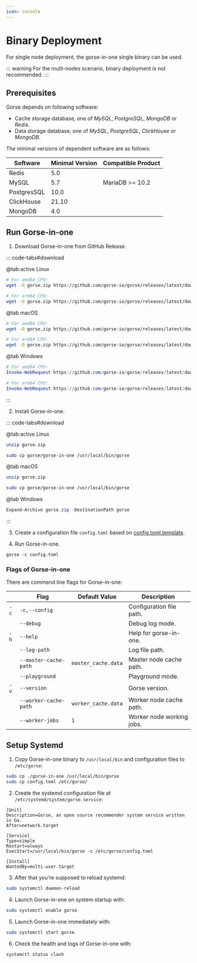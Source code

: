 ```yaml
---
icon: console
---
```


# Binary Deployment

For single node deployment, the gorse-in-one single binary can be used.

::: warning
For the multi-nodes scenario, binary deployment is not recommended.
:::

## Prerequisites

Gorse depends on following software:

- Cache storage database, one of _MySQL_, _PostgreSQL_, _MongoDB_ or _Redis_.
- Data storage database, one of _MySQL_, _PostgreSQL_, _ClickHouse_ or _MongoDB_.

The minimal versions of dependent software are as follows:

| Software    | Minimal Version | Compatible Product |
| ----------- | --------------- | ------------------ |
| Redis       | 5.0             |                    |
| MySQL       | 5.7             | MariaDB >= 10.2    |
| PostgresSQL | 10.0            |                    |
| ClickHouse  | 21.10           |                    |
| MongoDB     | 4.0             |                    |

## Run Gorse-in-one

1. Download Gorse-in-one from GitHub Release.

::: code-tabs#download

@tab:active Linux

```bash
# For amd64 CPU:
wget -O gorse.zip https://github.com/gorse-io/gorse/releases/latest/download/gorse_linux_amd64.zip

# For arm64 CPU:
wget -O gorse.zip https://github.com/gorse-io/gorse/releases/latest/download/gorse_linux_arm64.zip
```

@tab macOS

```bash
# For amd64 CPU:
wget -O gorse.zip https://github.com/gorse-io/gorse/releases/latest/download/gorse_darwin_amd64.zip

# For arm64 CPU:
wget -O gorse.zip https://github.com/gorse-io/gorse/releases/latest/download/gorse_darwin_arm64.zip
```

@tab Windows

```powershell
# For amd64 CPU:
Invoke-WebRequest https://github.com/gorse-io/gorse/releases/latest/download/gorse_darwin_amd64.zip -OutFile gorse.zip

# For arm64 CPU:
Invoke-WebRequest https://github.com/gorse-io/gorse/releases/latest/download/gorse_darwin_arm64.zip -OutFile gorse.zip
```

:::

2. Install Gorse-in-one.

::: code-tabs#download

@tab:active Linux

```bash
unzip gorse.zip

sudo cp gorse/gorse-in-one /usr/local/bin/gorse
```

@tab macOS

```bash
unzip gorse.zip

sudo cp gorse/gorse-in-one /usr/local/bin/gorse
```

@tab Windows

```powershell
Expand-Archive gorse.zip -DestinationPath gorse
```

:::

3. Create a configuration file `config.toml` based on [config.toml.template](https://github.com/gorse-io/gorse/blob/release-0.4/config/config.toml.template).

4. Run Gorse-in-one.

```
gorse -c config.toml
```

### Flags of Gorse-in-one

There are commend line flags for Gorse-in-one:

|      | Flag                  | Default Value       | Description               |
| ---- | --------------------- | ------------------- | ------------------------- |
| `-c` | `-c,--config`         |                     | Configuration file path.  |
|      | `--debug`             |                     | Debug log mode.           |
| `-h` | `--help`              |                     | Help for gorse-in-one.    |
|      | `--log-path`          |                     | Log file path.            |
|      | `--master-cache-path` | `master_cache.data` | Master node cache path.   |
|      | `--playground`        |                     | Playground mode.          |
| `-v` | `--version`           |                     | Gorse version.            |
|      | `--worker-cache-path` | `worker_cache.data` | Worker node cache path.   |
|      | `--worker-jobs`       | `1`                 | Worker node working jobs. |

## Setup Systemd

1. Copy Gorse-in-one binary to `/usr/local/bin` and configuration files to `/etc/gorse`:

```bash
sudo cp ./gorse-in-one /usr/local/bin/gorse
sudo cp config.toml /etc/gorse/
```

2. Create the systemd configuration file at `/etc/systemd/system/gorse.service`:

```systemd
[Unit]
Description=Gorse, an open source recommender system service written in Go.
After=network.target

[Service]
Type=simple
Restart=always
ExecStart=/usr/local/bin/gorse -c /etc/gorse/config.toml

[Install]
WantedBy=multi-user.target
```

3. After that you're supposed to reload systemd:

```bash
sudo systemctl daemon-reload
```

4. Launch Gorse-in-one on system startup with:

```bash
sudo systemctl enable gorse
```

5. Launch Gorse-in-one immediately with:

```bash
sudo systemctl start gorse
```

6. Check the health and logs of Gorse-in-one with:

```bash
systemctl status clash
```
